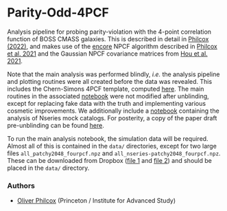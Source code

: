# Parity-Odd-4PCF

Analysis pipeline for probing parity-violation with the 4-point correlation function of BOSS CMASS galaxies. This is described in detail in [Philcox (2022)](https://arxiv.org/abs/2206.04227), and makes use of the [encore](https://github.com/oliverphilcox/encore) NPCF algorithm described in [Philcox et al. 2021](https://arxiv.org/abs/2105.08722) and the Gaussian NPCF covariance matrices from [Hou et al. 2021](https://arxiv.org/abs/2108.01714).

Note that the main analysis was performed blindly, *i.e.* the analysis pipeline and plotting routines were all created before the data was revealed. This includes the Chern-Simons 4PCF template, computed [here](compute_cs_4pcf.py). The main routines in the associated [notebook](BOSS%20Odd-Parity%204PCF.ipynb) were not modified after unblinding, except for replacing fake data with the truth and implementing various cosmetic improvements. We additionally include a [notebook](Nseries%20Odd-Parity%204PCF.ipynb) containing the analysis of Nseries mock catalogs. For posterity, a copy of the paper draft pre-unblinding can be found [here](paper/blinded_draft.pdf). 

To run the main analysis notebook, the simulation data will be required. Almost all of this is contained in the ```data/``` directories, except for two large files ```all_patchy2048_fourpcf.npz``` and ```all_nseries-patchy2048_fourpcf.npz```. These can be downloaded from Dropbox ([file 1](https://www.dropbox.com/s/594iol702s7gk86/all_patchy2048_fourpcf.npz?dl=0) and [file 2](https://www.dropbox.com/s/r5ezfez15ou93ws/all_nseries-patchy2048_fourpcf.npz?dl=0)) and should be placed in the ```data/``` directory.

### Authors
- [Oliver Philcox](mailto:ohep2@cantab.ac.uk) (Princeton / Institute for Advanced Study)

